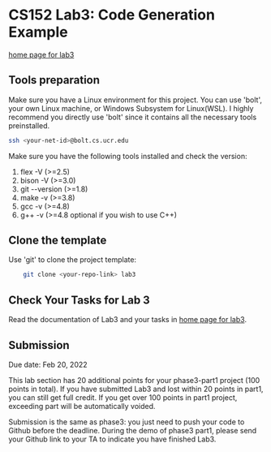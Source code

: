 CS152 Lab3: Code Generation Example
===================================

[home page for lab3](https://cs152-ucr-gupta.github.io/website/lab03_codegen.html)

## Tools preparation

Make sure you have a Linux environment for this project. You can use 'bolt', your own Linux machine, or Windows Subsystem for Linux(WSL). I highly recommend you directly use 'bolt' since it contains all the necessary tools preinstalled. 

```sh
ssh <your-net-id>@bolt.cs.ucr.edu
```

Make sure you have the following tools installed and check the version:
1. flex -V       (>=2.5)
2. bison -V      (>=3.0)
3. git --version (>=1.8)
4. make -v       (>=3.8)
5. gcc -v        (>=4.8)
6. g++ -v        (>=4.8 optional if you wish to use C++)

## Clone the template
Use 'git' to clone the project template:

```sh
    git clone <your-repo-link> lab3
```

## Check Your Tasks for Lab 3

Read the documentation of Lab3 and your tasks in [home page for lab3](https://cs152-ucr-gupta.github.io/website/lab03_codegen.html). 

## Submission 
Due date: Feb 20, 2022

This lab section has 20 additional points for your phase3-part1 project (100 points in total). If you have submitted Lab3 and lost within 20 points in part1, you can still get full credit. If you get over 100 points in part1 project, exceeding part will be automatically voided.

Submission is the same as phase3: you just need to push your code to Github before the deadline. During the demo of phase3 part1, please send your Github link to your TA to indicate you have finished Lab3.
